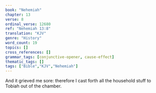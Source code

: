 ```yaml
---
book: "Nehemiah"
chapter: 13
verse: 8
ordinal_verse: 12680
ref: "Nehemiah 13:8"
translation: "KJV"
genre: "History"
word_count: 19
topics: []
cross_references: []
grammar_tags: [conjunctive-opener, cause-effect]
thematic_tags: []
tags: ["Bible","KJV","Nehemiah"]
---
```

And it grieved me sore: therefore I cast forth all the household stuff to Tobiah out of the chamber.
